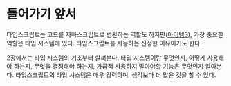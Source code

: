 # 들어가기 앞서

타입스크립트는 코드를 자바스크립트로 변환하는 역할도 하지만([아이템3](https://github.com/ryudg/TypeScriptStudy/tree/EffectiveTS/Section1/Item3)), 가장 중요한 역할은 타입 시스템에 있다.
타입스크립트를 사용하는 진정한 이유이기도 한다.

2장에서는 타입 시스템의 기초부터 살펴본다. 타입 시스템이란 무엇인지, 어떻게 사용해야 하는지, 무엇을 결정해야 하는지, 가급적 사용하지 말아야할 기능은 무엇인지 알아본다. 타입스크립트의 타입 시스템은 매우 강력하며, 생각보다 더 많은 것을 할 수 있다.
